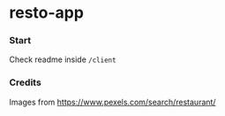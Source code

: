 # resto-app

### Start
Check readme inside `/client`

### Credits
Images from https://www.pexels.com/search/restaurant/
